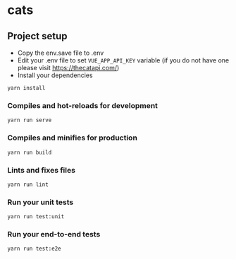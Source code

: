 # cats

## Project setup

- Copy the env.save file to .env
- Edit your .env file to set `VUE_APP_API_KEY` variable (if you do not have one please visit https://thecatapi.com/)
- Install your dependencies

```
yarn install
```

### Compiles and hot-reloads for development
```
yarn run serve
```

### Compiles and minifies for production
```
yarn run build
```

### Lints and fixes files
```
yarn run lint
```

### Run your unit tests
```
yarn run test:unit
```

### Run your end-to-end tests
```
yarn run test:e2e
```
